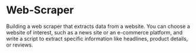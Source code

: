 # Web-Scraper
Building a web scraper that extracts data from a website. You can choose a website of interest, such as a news site or an e-commerce platform, and write a script to extract specific information like headlines, product details, or reviews.
